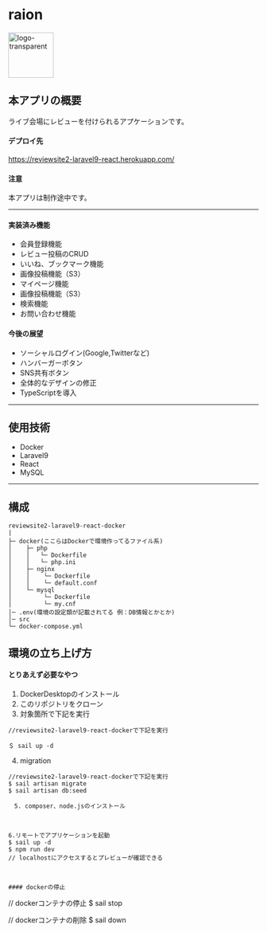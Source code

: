 # raion

<img width="91" alt="logo-transparent" src="https://user-images.githubusercontent.com/105682555/189569009-f34bd847-62f2-4924-a3e7-42ce76a6c156.png">

## 本アプリの概要
ライブ会場にレビューを付けられるアプケーションです。

#### デプロイ先
https://reviewsite2-laravel9-react.herokuapp.com/

#### 注意
本アプリは制作途中です。

---

#### 実装済み機能
- 会員登録機能
- レビュー投稿のCRUD
- いいね、ブックマーク機能
- 画像投稿機能（S3）
- マイページ機能
- 画像投稿機能（S3）
- 検索機能
- お問い合わせ機能


#### 今後の展望
- ソーシャルログイン(Google,Twitterなど)
- ハンバーガーボタン
- SNS共有ボタン
- 全体的なデザインの修正
- TypeScriptを導入

---

## 使用技術
- Docker
- Laravel9
- React
- MySQL

---

## 構成
```
reviewsite2-laravel9-react-docker
|
├─ docker(ここらはDockerで環境作ってるファイル系)
│    ├─ php
│    │   └─ Dockerfile
│    │   └─ php.ini
│    ├─ nginx
│    │    └─ Dockerfile
│    │    └─ default.conf
│    └─ mysql
│         └─ Dockerfile
│         └─ my.cnf
│─ .env(環境の設定類が記載されてる 例：DB情報とかとか)
│─ src
└─ docker-compose.yml
```

## 環境の立ち上げ方
#### とりあえず必要なやつ
1. DockerDesktopのインストール
2. このリポジトリをクローン
3. 対象箇所で下記を実行
```
//reviewsite2-laravel9-react-dockerで下記を実行

＄ sail up -d
```

4. migration
```
//reviewsite2-laravel9-react-dockerで下記を実行
$ sail artisan migrate
$ sail artisan db:seed

　5. composer、node.jsのインストール



6.リモートでアプリケーションを起動
$ sail up -d
$ npm run dev
// localhostにアクセスするとプレビューが確認できる



#### dockerの停止
```
// dockerコンテナの停止
$ sail stop

// dockerコンテナの削除
$ sail down
```
